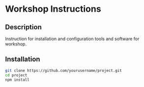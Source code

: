 # Workshop Instructions

## Description
Instruction for installation and configuration tools and software for workshop.

## Installation
```bash
git clone https://github.com/yourusername/project.git
cd project
npm install


